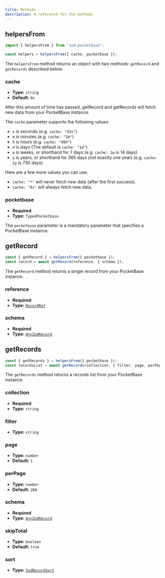 ```yaml
---
title: Methods
description: A reference for the methods.
---
```


## helpersFrom

```ts
import { helpersFrom } from "zod-pocketbase";

const helpers = helpersFrom({ cache, pocketbase });
```

The `helpersFrom` method returns an object with two methods: `getRecord` and `getRecords` described below.

### cache

- **Type:** `string`
- **Default:** `0s`

After this amount of time has passed, getRecord and getRecords will fetch new data from your PocketBase instance.

The `cache` parameter supports the following values:

- `s` is seconds (e.g. `cache: "43s"`)
- `m` is minutes (e.g. `cache: "2m"`)
- `h` is hours (e.g. `cache: "99h"`)
- `d` is days (The default is `cache: "1d"`)
- `w` is weeks, or shorthand for 7 days (e.g. `cache: 2w` is 14 days)
- `y` is years, or shorthand for 365 days (not exactly one year) (e.g. `cache: 2y` is 730 days)

Here are a few more values you can use:

- `cache: "*"` will never fetch new data (after the first success).
- `cache: "0s"` will always fetch new data.

### pocketbase

- **Required**
- **Type:** `TypedPocketbase`

The `pocketbase` parameter is a mandatory parameter that specifies a PocketBase instance.

## getRecord

```ts
const { getRecord } = helpersFrom({ pocketbase });
const record = await getRecord(reference, { schema });
```

The `getRecord` method returns a single record from your PocketBase instance.

### reference

- **Required**
- **Type:** [`RecordRef`](/reference/types#recordref)

### schema

- **Required**
- **Type:** [`AnyZodRecord`](/reference/types#anyzodrecord)

## getRecords

```ts
const { getRecords } = helpersFrom({ pocketbase });
const recordsList = await getRecords(collection, { filter, page, perPage, schema, skipTotal, sort });
```

The `getRecords` method returns a records list from your PocketBase instance.

### collection

- **Required**
- **Type:** `string`

### filter

- **Type:** `string`

### page

- **Type:** `number`
- **Default:** `1`
  
### perPage

- **Type:** `number`
- **Default:** `200`

### schema

- **Required**
- **Type:** [`AnyZodRecord`](/reference/types#anyzodrecord)
  
### skipTotal

- **Type:** `boolean`
- **Default:** `true`
  
### sort

- **Type:** [`ZodRecordSort`](/reference/types#zodrecordsort)
